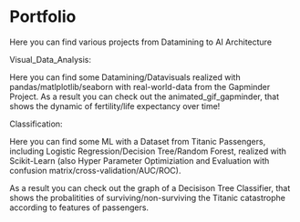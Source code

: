 # Portfolio
Here you can find various projects from Datamining to AI Architecture

Visual_Data_Analysis:

Here you can find some Datamining/Datavisuals realized with pandas/matlplotlib/seaborn with real-world-data from the Gapminder Project.
As a result you can check out the animated_gif_gapminder, that shows the dynamic of fertility/life expectancy over time!

Classification:

Here you can find some ML with a Dataset from Titanic Passengers, including Logistic Regression/Decision Tree/Random Forest, 
realized with Scikit-Learn (also Hyper Parameter Optimiziation and Evaluation with confusion matrix/cross-validation/AUC/ROC).

As a result you can check out the graph of a Decisison Tree Classifier, that shows the probalitities of surviving/non-surviving 
the Titanic catastrophe according to features of passengers.


